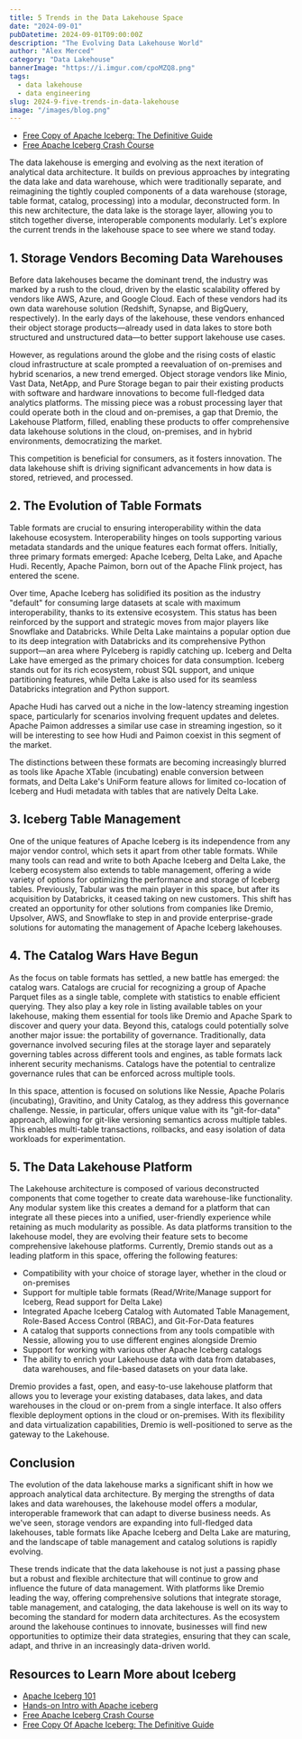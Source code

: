 ```yaml
---
title: 5 Trends in the Data Lakehouse Space
date: "2024-09-01"
pubDatetime: 2024-09-01T09:00:00Z
description: "The Evolving Data Lakehouse World"
author: "Alex Merced"
category: "Data Lakehouse"
bannerImage: "https://i.imgur.com/cpoMZQ8.png"
tags:
  - data lakehouse
  - data engineering
slug: 2024-9-five-trends-in-data-lakehouse
image: "/images/blog.png"
---
```


- [Free Copy of Apache Iceberg: The Definitive Guide](https://hello.dremio.com/wp-apache-iceberg-the-definitive-guide-reg.html?utm_source=ev_external_blog&utm_medium=influencer&utm_campaign=lakehousetrends&utm_content=alexmerced&utm_term=external_blog)
- [Free Apache Iceberg Crash Course](https://hello.dremio.com/webcast-an-apache-iceberg-lakehouse-crash-course-reg.html?utm_source=ev_external_blog&utm_medium=influencer&utm_campaign=lakehousetrends&utm_content=alexmerced&utm_term=external_blog)

The data lakehouse is emerging and evolving as the next iteration of analytical data architecture. It builds on previous approaches by integrating the data lake and data warehouse, which were traditionally separate, and reimagining the tightly coupled components of a data warehouse (storage, table format, catalog, processing) into a modular, deconstructed form. In this new architecture, the data lake is the storage layer, allowing you to stitch together diverse, interoperable components modularly. Let's explore the current trends in the lakehouse space to see where we stand today.

## 1. Storage Vendors Becoming Data Warehouses

Before data lakehouses became the dominant trend, the industry was marked by a rush to the cloud, driven by the elastic scalability offered by vendors like AWS, Azure, and Google Cloud. Each of these vendors had its own data warehouse solution (Redshift, Synapse, and BigQuery, respectively). In the early days of the lakehouse, these vendors enhanced their object storage products—already used in data lakes to store both structured and unstructured data—to better support lakehouse use cases. 

However, as regulations around the globe and the rising costs of elastic cloud infrastructure at scale prompted a reevaluation of on-premises and hybrid scenarios, a new trend emerged. Object storage vendors like Minio, Vast Data, NetApp, and Pure Storage began to pair their existing products with software and hardware innovations to become full-fledged data analytics platforms. The missing piece was a robust processing layer that could operate both in the cloud and on-premises, a gap that Dremio, the Lakehouse Platform, filled, enabling these products to offer comprehensive data lakehouse solutions in the cloud, on-premises, and in hybrid environments, democratizing the market.

This competition is beneficial for consumers, as it fosters innovation. The data lakehouse shift is driving significant advancements in how data is stored, retrieved, and processed.

## 2. The Evolution of Table Formats

Table formats are crucial to ensuring interoperability within the data lakehouse ecosystem. Interoperability hinges on tools supporting various metadata standards and the unique features each format offers. Initially, three primary formats emerged: Apache Iceberg, Delta Lake, and Apache Hudi. Recently, Apache Paimon, born out of the Apache Flink project, has entered the scene.

Over time, Apache Iceberg has solidified its position as the industry "default" for consuming large datasets at scale with maximum interoperability, thanks to its extensive ecosystem. This status has been reinforced by the support and strategic moves from major players like Snowflake and Databricks. While Delta Lake maintains a popular option due to its deep integration with Databricks and its comprehensive Python support—an area where PyIceberg is rapidly catching up. Iceberg and Delta Lake have emerged as the primary choices for data consumption. Iceberg stands out for its rich ecosystem, robust SQL support, and unique partitioning features, while Delta Lake is also used for its seamless Databricks integration and Python support.

Apache Hudi has carved out a niche in the low-latency streaming ingestion space, particularly for scenarios involving frequent updates and deletes. Apache Paimon addresses a similar use case in streaming ingestion, so it will be interesting to see how Hudi and Paimon coexist in this segment of the market.

The distinctions between these formats are becoming increasingly blurred as tools like Apache XTable (incubating) enable conversion between formats, and Delta Lake's UniForm feature allows for limited co-location of Iceberg and Hudi metadata with tables that are natively Delta Lake.

## 3. Iceberg Table Management

One of the unique features of Apache Iceberg is its independence from any major vendor control, which sets it apart from other table formats. While many tools can read and write to both Apache Iceberg and Delta Lake, the Iceberg ecosystem also extends to table management, offering a wide variety of options for optimizing the performance and storage of Iceberg tables. Previously, Tabular was the main player in this space, but after its acquisition by Databricks, it ceased taking on new customers. This shift has created an opportunity for other solutions from companies like Dremio, Upsolver, AWS, and Snowflake to step in and provide enterprise-grade solutions for automating the management of Apache Iceberg lakehouses.

## 4. The Catalog Wars Have Begun

As the focus on table formats has settled, a new battle has emerged: the catalog wars. Catalogs are crucial for recognizing a group of Apache Parquet files as a single table, complete with statistics to enable efficient querying. They also play a key role in listing available tables on your lakehouse, making them essential for tools like Dremio and Apache Spark to discover and query your data. Beyond this, catalogs could potentially solve another major issue: the portability of governance. Traditionally, data governance involved securing files at the storage layer and separately governing tables across different tools and engines, as table formats lack inherent security mechanisms. Catalogs have the potential to centralize governance rules that can be enforced across multiple tools.

In this space, attention is focused on solutions like Nessie, Apache Polaris (incubating), Gravitino, and Unity Catalog, as they address this governance challenge. Nessie, in particular, offers unique value with its "git-for-data" approach, allowing for git-like versioning semantics across multiple tables. This enables multi-table transactions, rollbacks, and easy isolation of data workloads for experimentation.

## 5. The Data Lakehouse Platform

The Lakehouse architecture is composed of various deconstructed components that come together to create data warehouse-like functionality. Any modular system like this creates a demand for a platform that can integrate all these pieces into a unified, user-friendly experience while retaining as much modularity as possible. As data platforms transition to the lakehouse model, they are evolving their feature sets to become comprehensive lakehouse platforms. Currently, Dremio stands out as a leading platform in this space, offering the following features:

- Compatibility with your choice of storage layer, whether in the cloud or on-premises
- Support for multiple table formats (Read/Write/Manage support for Iceberg, Read support for Delta Lake)
- Integrated Apache Iceberg Catalog with Automated Table Management, Role-Based Access Control (RBAC), and Git-For-Data features
- A catalog that supports connections from any tools compatible with Nessie, allowing you to use different engines alongside Dremio
- Support for working with various other Apache Iceberg catalogs
- The ability to enrich your Lakehouse data with data from databases, data warehouses, and file-based datasets on your data lake.

Dremio provides a fast, open, and easy-to-use lakehouse platform that allows you to leverage your existing databases, data lakes, and data warehouses in the cloud or on-prem from a single interface. It also offers flexible deployment options in the cloud or on-premises. With its flexibility and data virtualization capabilities, Dremio is well-positioned to serve as the gateway to the Lakehouse.

## Conclusion

The evolution of the data lakehouse marks a significant shift in how we approach analytical data architecture. By merging the strengths of data lakes and data warehouses, the lakehouse model offers a modular, interoperable framework that can adapt to diverse business needs. As we've seen, storage vendors are expanding into full-fledged data lakehouses, table formats like Apache Iceberg and Delta Lake are maturing, and the landscape of table management and catalog solutions is rapidly evolving.

These trends indicate that the data lakehouse is not just a passing phase but a robust and flexible architecture that will continue to grow and influence the future of data management. With platforms like Dremio leading the way, offering comprehensive solutions that integrate storage, table management, and cataloging, the data lakehouse is well on its way to becoming the standard for modern data architectures. As the ecosystem around the lakehouse continues to innovate, businesses will find new opportunities to optimize their data strategies, ensuring that they can scale, adapt, and thrive in an increasingly data-driven world.

## Resources to Learn More about Iceberg

- [Apache Iceberg 101](https://www.dremio.com/lakehouse-deep-dives/apache-iceberg-101/?utm_source=ev_external_blog&utm_medium=influencer&utm_campaign=lakehousetrends&utm_content=alexmerced&utm_term=external_blog)
- [Hands-on Intro with Apache iceberg](https://www.dremio.com/blog/intro-to-dremio-nessie-and-apache-iceberg-on-your-laptop/?utm_source=ev_external_blog&utm_medium=influencer&utm_campaign=lakehousetrends&utm_content=alexmerced&utm_term=external_blog)
- [Free Apache Iceberg Crash Course](https://hello.dremio.com/webcast-an-apache-iceberg-lakehouse-crash-course-reg.html?utm_source=ev_external_blog&utm_medium=influencer&utm_campaign=lakehousetrends&utm_content=alexmerced&utm_term=external_blog)
- [Free Copy Of Apache Iceberg: The Definitive Guide](https://hello.dremio.com/wp-apache-iceberg-the-definitive-guide-reg.html?utm_source=ev_external_blog&utm_medium=influencer&utm_campaign=lakehousetrends&utm_content=alexmerced&utm_term=external_blog)
